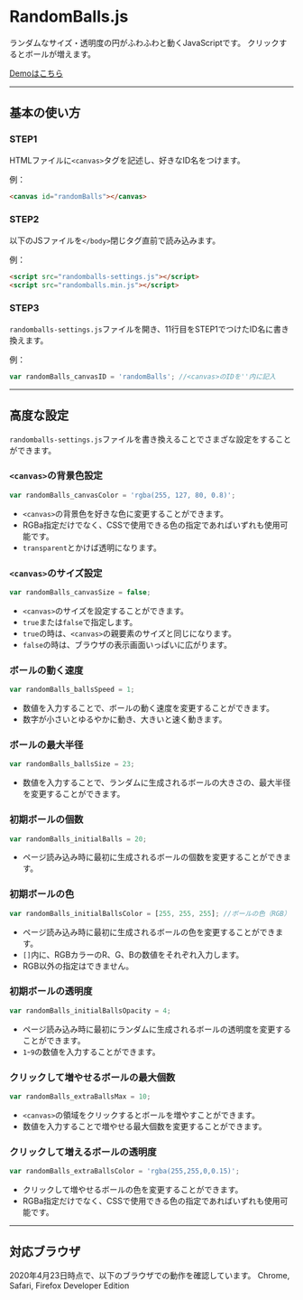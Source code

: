 # RandomBalls.js

ランダムなサイズ・透明度の円がふわふわと動くJavaScriptです。
クリックするとボールが増えます。

[Demoはこちら](https://gita-mw.github.io/randomballs/dist/demo.html)

---

## 基本の使い方

### STEP1
HTMLファイルに`<canvas>`タグを記述し、好きなID名をつけます。

例：
~~~html
<canvas id="randomBalls"></canvas>
~~~

### STEP2
以下のJSファイルを`</body>`閉じタグ直前で読み込みます。

例：
~~~html
<script src="randomballs-settings.js"></script>
<script src="randomballs.min.js"></script>
~~~

### STEP3
`randomballs-settings.js`ファイルを開き、11行目をSTEP1でつけたID名に書き換えます。

例：
~~~javascript
var randomBalls_canvasID = 'randomBalls'; //<canvas>のIDを''内に記入
~~~

---

## 高度な設定

`randomballs-settings.js`ファイルを書き換えることでさまざな設定をすることができます。

### `<canvas>`の背景色設定
~~~javascript
var randomBalls_canvasColor = 'rgba(255, 127, 80, 0.8)';
~~~
- `<canvas>`の背景色を好きな色に変更することができます。
- RGBa指定だけでなく、CSSで使用できる色の指定であればいずれも使用可能です。
- `transparent`とかけば透明になります。

### `<canvas>`のサイズ設定
~~~javascript
var randomBalls_canvasSize = false;
~~~
- `<canvas>`のサイズを設定することができます。
- `true`または`false`で指定します。
- `true`の時は、`<canvas>`の親要素のサイズと同じになります。
- `false`の時は、ブラウザの表示画面いっぱいに広がります。

### ボールの動く速度
~~~javascript
var randomBalls_ballsSpeed = 1;
~~~
- 数値を入力することで、ボールの動く速度を変更することができます。
- 数字が小さいとゆるやかに動き、大きいと速く動きます。

### ボールの最大半径
~~~javascript
var randomBalls_ballsSize = 23;
~~~
- 数値を入力することで、ランダムに生成されるボールの大きさの、最大半径を変更することができます。

### 初期ボールの個数
~~~javascript
var randomBalls_initialBalls = 20;
~~~
- ページ読み込み時に最初に生成されるボールの個数を変更することができます。

### 初期ボールの色
~~~javascript
var randomBalls_initialBallsColor = [255, 255, 255]; //ボールの色（RGB）
~~~
- ページ読み込み時に最初に生成されるボールの色を変更することができます。
- `[]`内に、RGBカラーのR、G、Bの数値をそれぞれ入力します。
- RGB以外の指定はできません。

### 初期ボールの透明度
~~~javascript
var randomBalls_initialBallsOpacity = 4;
~~~
- ページ読み込み時に最初にランダムに生成されるボールの透明度を変更することができます。
- `1`-`9`の数値を入力することができます。

### クリックして増やせるボールの最大個数
~~~javascript
var randomBalls_extraBallsMax = 10;
~~~
- `<canvas>`の領域をクリックするとボールを増やすことができます。
- 数値を入力することで増やせる最大個数を変更することができます。

### クリックして増えるボールの透明度
~~~javascript
var randomBalls_extraBallsColor = 'rgba(255,255,0,0.15)';
~~~
- クリックして増やせるボールの色を変更することができます。
- RGBa指定だけでなく、CSSで使用できる色の指定であればいずれも使用可能です。

---

## 対応ブラウザ
2020年4月23日時点で、以下のブラウザでの動作を確認しています。
Chrome, Safari, Firefox Developer Edition